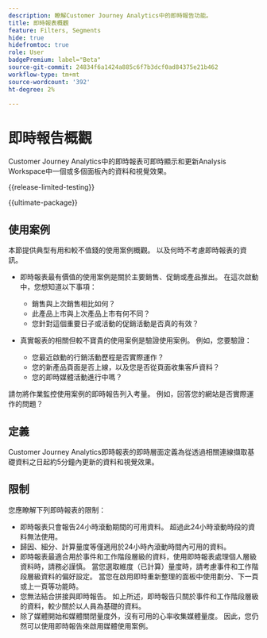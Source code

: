 ```yaml
---
description: 瞭解Customer Journey Analytics中的即時報告功能。
title: 即時報表概觀
feature: Filters, Segments
hide: true
hidefromtoc: true
role: User
badgePremium: label="Beta"
source-git-commit: 24834f6a1424a885c6f7b3dcf0ad84375e21b462
workflow-type: tm+mt
source-wordcount: '392'
ht-degree: 2%

---
```



# 即時報告概觀

Customer Journey Analytics中的即時報表可即時顯示和更新Analysis Workspace中一個或多個面板內的資料和視覺效果。

{{release-limited-testing}}

{{ultimate-package}}

## 使用案例

本節提供典型有用和較不值錢的使用案例概觀。 以及何時不考慮即時報表的資訊。

* 即時報表最有價值的使用案例是關於主要銷售、促銷或產品推出。
在這次啟動中，您想知道以下事項：

   * 銷售與上次銷售相比如何？
   * 此產品上市與上次產品上市有何不同？
   * 您針對這個重要日子或活動的促銷活動是否真的有效？

* 真實報表的相關但較不寶貴的使用案例是驗證使用案例。
例如，您要驗證：

   * 您最近啟動的行銷活動歷程是否實際運作？
   * 您的新產品頁面是否上線，以及您是否從頁面收集客戶資料？
   * 您的即時媒體活動進行中嗎？

請勿將作業監控使用案例的即時報告列入考量。 例如，回答您的網站是否實際運作的問題？


## 定義

Customer Journey Analytics即時報表的即時層面定義為從透過相關連線擷取基礎資料之日起約5分鐘內更新的資料和視覺效果。

## 限制

您應瞭解下列即時報表的限制：

* 即時報表只會報告24小時滾動期間的可用資料。 超過此24小時滾動時段的資料無法使用。
* 歸因、細分、計算量度等僅適用於24小時內滾動時間內可用的資料。
* 即時報表最適合用於事件和工作階段層級的資料，使用即時報表處理個人層級資料時，請務必謹慎。 <!--Need to explain this a bit better -->當您選取維度（已計算）量度時，請考慮事件和工作階段層級資料的偏好設定。 當您在啟用即時重新整理的面板中使用劃分、下一頁或上一頁等功能時。
* 您無法結合拼接與即時報告。 <!-- Do we need to explain this in more detail, why? -->如上所述，即時報告只關於事件和工作階段層級的資料，較少關於以人員為基礎的資料。
* 除了媒體開始和媒體關閉量度外，沒有可用的心率收集媒體量度。 因此，您仍然可以使用即時報告來啟用媒體使用案例。
